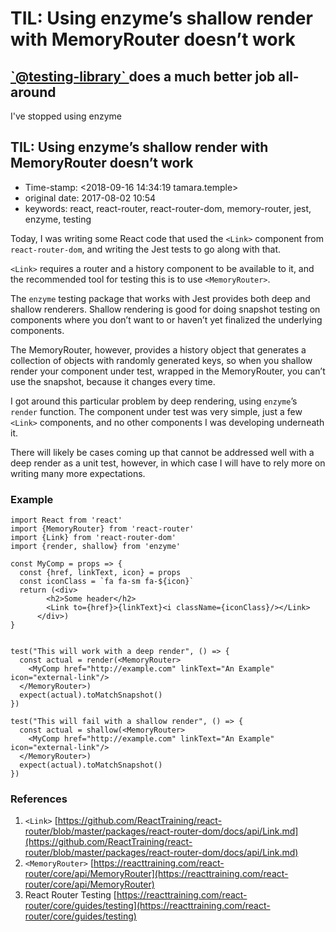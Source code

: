 # TIL: Using enzyme’s shallow render with MemoryRouter doesn’t work

## [\`@testing-library\` ](https://testing-library.com/docs/react-testing-library/intro)does a much better job all-around

I've stopped using enzyme

## TIL: Using enzyme’s shallow render with MemoryRouter doesn’t work

* Time-stamp: &lt;2018-09-16 14:34:19 tamara.temple&gt;
* original date: 2017-08-02 10:54
* keywords: react, react-router, react-router-dom, memory-router, jest, enzyme, testing

Today, I was writing some React code that used the `<Link>` component from `react-router-dom`, and writing the Jest tests to go along with that.

`<Link>` requires a router and a history component to be available to it, and the recommended tool for testing this is to use `<MemoryRouter>`.

The `enzyme` testing package that works with Jest provides both deep and shallow renderers. Shallow rendering is good for doing snapshot testing on components where you don’t want to or haven’t yet finalized the underlying components.

The MemoryRouter, however, provides a history object that generates a collection of objects with randomly generated keys, so when you shallow render your component under test, wrapped in the MemoryRouter, you can’t use the snapshot, because it changes every time.

I got around this particular problem by deep rendering, using `enzyme`’s `render` function. The component under test was very simple, just a few `<Link>` components, and no other components I was developing underneath it.

There will likely be cases coming up that cannot be addressed well with a deep render as a unit test, however, in which case I will have to rely more on writing many more expectations.

### Example

```text
import React from 'react'
import {MemoryRouter} from 'react-router'
import {Link} from 'react-router-dom'
import {render, shallow} from 'enzyme'

const MyComp = props => {
  const {href, linkText, icon} = props
  const iconClass = `fa fa-sm fa-${icon}`
  return (<div>
        <h2>Some header</h2>
        <Link to={href}>{linkText}<i className={iconClass}/></Link>
      </div>)
}


test("This will work with a deep render", () => {
  const actual = render(<MemoryRouter>
    <MyComp href="http://example.com" linkText="An Example" icon="external-link"/>
  </MemoryRouter>)
  expect(actual).toMatchSnapshot()
})

test("This will fail with a shallow render", () => {
  const actual = shallow(<MemoryRouter>
    <MyComp href="http://example.com" linkText="An Example" icon="external-link"/>
  </MemoryRouter>)
  expect(actual).toMatchSnapshot()
})
```

### References

1. `<Link>` [https://github.com/ReactTraining/react-router/blob/master/packages/react-router-dom/docs/api/Link.md](https://github.com/ReactTraining/react-router/blob/master/packages/react-router-dom/docs/api/Link.md)
2. `<MemoryRouter>` [https://reacttraining.com/react-router/core/api/MemoryRouter](https://reacttraining.com/react-router/core/api/MemoryRouter)
3. React Router Testing [https://reacttraining.com/react-router/core/guides/testing](https://reacttraining.com/react-router/core/guides/testing)

